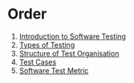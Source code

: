 # Order

1) [Introduction to Software Testing](./Introduction-to-Software-Testing.md)
2) [Types of Testing](./Testing-Types.md)
3) [Structure of Test Organisation](./Structure-Test-Org.md)
4) [Test Cases](./Test-Cases.md)
5) [Software Test Metric](./Software-Test-Metric.md)